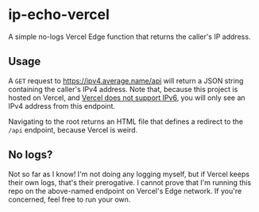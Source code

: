 # ip-echo-vercel

A simple no-logs Vercel Edge function that returns the caller's IP address.

## Usage

A `GET` request to <https://ipv4.average.name/api> will return a JSON string containing the caller's IPv4 address. Note that, because this project is hosted on Vercel, and [Vercel does not support IPv6](https://github.com/orgs/vercel/discussions/47#discussioncomment-4314763), you will only see an IPv4 address from this endpoint.

Navigating to the root returns an HTML file that defines a redirect to the `/api` endpoint, because Vercel is weird.

## No logs?

Not so far as I know! I'm not doing any logging myself, but if Vercel keeps their own logs, that's their prerogative. I cannot prove that I'm running this repo on the above-named endpoint on Vercel's Edge network. If you're concerned, feel free to run your own.
